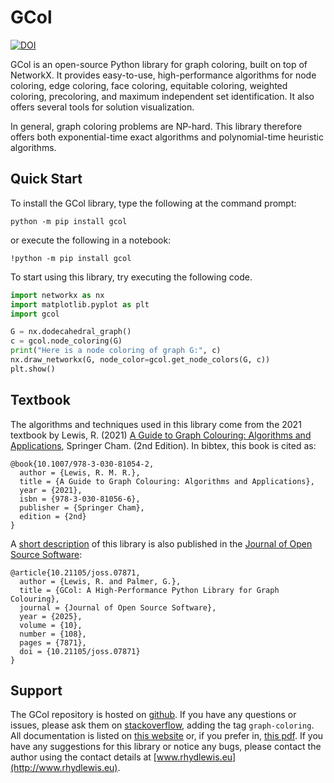# GCol

[![DOI](https://joss.theoj.org/papers/10.21105/joss.07871/status.svg)](https://doi.org/10.21105/joss.07871)

GCol is an open-source Python library for graph coloring, built on top
of NetworkX. It provides easy-to-use, high-performance algorithms for
node coloring, edge coloring, face coloring, equitable coloring, 
weighted coloring, precoloring, and maximum independent set 
identification. It also offers several tools for solution visualization.

In general, graph coloring problems are NP-hard. This library therefore
offers both exponential-time exact algorithms and polynomial-time
heuristic algorithms.

## Quick Start

To install the GCol library, type the following at the command prompt:

    python -m pip install gcol

or execute the following in a notebook:

    !python -m pip install gcol

To start using this library, try executing the following code.

```python
import networkx as nx
import matplotlib.pyplot as plt
import gcol

G = nx.dodecahedral_graph()
c = gcol.node_coloring(G)
print("Here is a node coloring of graph G:", c)
nx.draw_networkx(G, node_color=gcol.get_node_colors(G, c))
plt.show()
```

## Textbook

The algorithms and techniques used in this library come from the 2021
textbook by Lewis, R. (2021) [A Guide to Graph Colouring:
Algorithms and
Applications](https://link.springer.com/book/10.1007/978-3-030-81054-2),
Springer Cham. (2nd Edition). In bibtex, this book is cited as:

    @book{10.1007/978-3-030-81054-2,
      author = {Lewis, R. M. R.},
      title = {A Guide to Graph Colouring: Algorithms and Applications},
      year = {2021},
      isbn = {978-3-030-81056-6},
      publisher = {Springer Cham},
      edition = {2nd}
    }

A [short description](https://joss.theoj.org/papers/10.21105/joss.07871/) 
of this library is also published in the [Journal of Open Source Software](
https://joss.theoj.org/):

    @article{10.21105/joss.07871,
      author = {Lewis, R. and Palmer, G.},
      title = {GCol: A High-Performance Python Library for Graph Colouring},
      journal = {Journal of Open Source Software},
      year = {2025},
      volume = {10},
      number = {108},
      pages = {7871},
      doi = {10.21105/joss.07871}
    }

## Support

The GCol repository is hosted on 
[github](https://github.com/Rhyd-Lewis/GCol). If you have any questions 
or issues, please ask them on [stackoverflow](https://stackoverflow.com), 
adding the tag `graph-coloring`. All documentation is listed on 
[this website](https://gcol.readthedocs.io/en/latest/) or, if you prefer in, 
[this pdf](https://readthedocs.org/projects/gcol/downloads/pdf/latest/).
If you have any suggestions for this library or notice any bugs, please 
contact the author using the contact details at [www.rhydlewis.eu](http://www.rhydlewis.eu).

